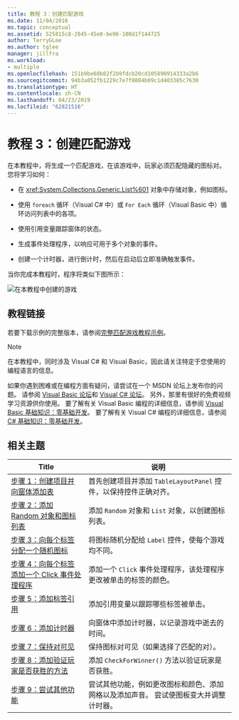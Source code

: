 ```yaml
---
title: 教程 3：创建匹配游戏
ms.date: 11/04/2016
ms.topic: conceptual
ms.assetid: 525815c8-2845-45e8-be96-100d1f144725
author: TerryGLee
ms.author: tglee
manager: jillfra
ms.workload:
- multiple
ms.openlocfilehash: 151b9be68b82f2b9fdcb20cd105890914333a2b6
ms.sourcegitcommit: 94b3a052fb1229c7e7f8804b09c1d403385c7630
ms.translationtype: HT
ms.contentlocale: zh-CN
ms.lasthandoff: 04/23/2019
ms.locfileid: "62821516"
---
```

# <a name="tutorial-3-create-a-matching-game"></a>教程 3：创建匹配游戏

在本教程中，将生成一个匹配游戏，在该游戏中，玩家必须匹配隐藏的图标对。 您将学习如何：

- 在 <xref:System.Collections.Generic.List%601> 对象中存储对象，例如图标。

- 使用 `foreach` 循环（Visual C# 中）或 `For Each` 循环（Visual Basic 中）循环访问列表中的各项。

- 使用引用变量跟踪窗体的状态。

- 生成事件处理程序，以响应可用于多个对象的事件。

- 创建一个计时器，进行倒计时，然后在启动后立即准确触发事件。

当你完成本教程时，程序将类似下图所示：

![在本教程中创建的游戏](../ide/media/express_finishedgame.png)

## <a name="tutorial-links"></a>教程链接

若要下载示例的完整版本，请参阅[完整匹配游戏教程示例](https://code.msdn.microsoft.com/Complete-Matching-Game-4cffddba)。

> [!NOTE]
> 在本教程中，同时涉及 Visual C# 和 Visual Basic，因此请关注特定于您使用的编程语言的信息。

如果你遇到困难或在编程方面有疑问，请尝试在一个 MSDN 论坛上发布你的问题。 请参阅 [Visual Basic 论坛](https://social.msdn.microsoft.com/Forums/vstudio/home?forum=vbgeneral)和 [Visual C# 论坛](https://social.msdn.microsoft.com/Forums/vstudio/home?forum=csharpgeneral)。 另外，那里有很好的免费视频学习资源供你使用。 要了解有关 Visual Basic 编程的详细信息，请参阅 [Visual Basic 基础知识：零基础开发](https://channel9.msdn.com/Series/Visual-Basic-Development-for-Absolute-Beginners)。 要了解有关 Visual C# 编程的详细信息，请参阅 [C# 基础知识：零基础开发](https://channel9.msdn.com/Series/C-Sharp-Fundamentals-Development-for-Absolute-Beginners)。

## <a name="related-topics"></a>相关主题

|Title|说明|
|-----------|-----------------|
|[步骤 1：创建项目并向窗体添加表](../ide/step-1-create-a-project-and-add-a-table-to-your-form.md)|首先创建项目并添加 `TableLayoutPanel` 控件，以保持控件正确对齐。|
|[步骤 2：添加 Random 对象和图标列表](../ide/step-2-add-a-random-object-and-a-list-of-icons.md)|添加 `Random` 对象和 `List` 对象，以创建图标列表。|
|[步骤 3：向每个标签分配一个随机图标](../ide/step-3-assign-a-random-icon-to-each-label.md)|将图标随机分配给 `Label` 控件，使每个游戏均不同。|
|[步骤 4：向每个标签添加一个 Click 事件处理程序](../ide/step-4-add-a-click-event-handler-to-each-label.md)|添加一个 `Click` 事件处理程序，该处理程序更改被单击的标签的颜色。|
|[步骤 5：添加标签引用](../ide/step-5-add-label-references.md)|添加引用变量以跟踪哪些标签被单击。|
|[步骤 6：添加计时器](../ide/step-6-add-a-timer.md)|向窗体中添加计时器，以记录游戏中逝去的时间。|
|[步骤 7：保持对可见](../ide/step-7-keep-pairs-visible.md)|保持图标对可见（如果选择了匹配的对）。|
|[步骤 8：添加验证玩家是否获胜的方法](../ide/step-8-add-a-method-to-verify-whether-the-player-won.md)|添加 `CheckForWinner()` 方法以验证玩家是否获胜。|
|[步骤 9：尝试其他功能](../ide/step-9-try-other-features.md)|尝试其他功能，例如更改图标和颜色、添加网格以及添加声音。 尝试使图板变大并调整计时器。|
